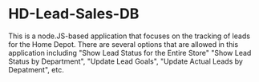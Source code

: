 # HD-Lead-Sales-DB

This is a node.JS-based application that focuses on the tracking of leads for the Home Depot. There are several options that are allowed in this application including "Show Lead Status for the Entire Store" "Show Lead Status by Department", "Update Lead Goals", "Update Actual Leads by Depatment", etc. 
